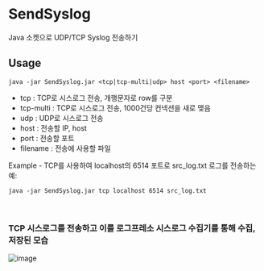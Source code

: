 # SendSyslog
Java 소켓으로 UDP/TCP Syslog 전송하기


## Usage

    java -jar SendSyslog.jar <tcp|tcp-multi|udp> host <port> <filename>


* tcp : TCP로 시스로그 전송, 개행문자로 row를 구분 
* tcp-multi : TCP로 시스로그 전송, 1000건당 컨넥션을 새로 맺음
* udp : UDP로 시스로그 전송
* host : 전송할 IP, host
* port : 전송할 포트
* filename : 전송에 사용할 파일

Example - TCP를 사용하여 localhost의 6514 포트로 src_log.txt 로그를 전송하는 예:

    java -jar SendSyslog.jar tcp localhost 6514 src_log.txt

     
### TCP 시스로그를 전송하고 이를 로그프레소 시스로그 수집기를 통해 수집, 저장된 모습    
![image](https://user-images.githubusercontent.com/641604/39091744-d0d70712-4636-11e8-88fc-2cf38d5972fd.png)
